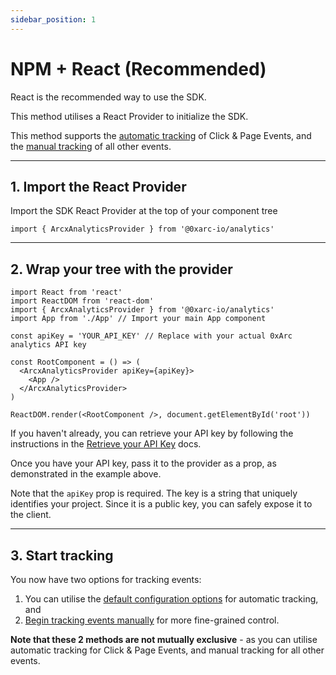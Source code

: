 ```yaml
---
sidebar_position: 1
---
```


# NPM + React (Recommended)

React is the recommended way to use the SDK.

This method utilises a React Provider to initialize the SDK.

This method supports the [automatic tracking](/guides/automatic) of Click & Page Events, and the [manual tracking](/category/5-tracking-events) of all other events.

---

## 1. Import the React Provider

Import the SDK React Provider at the top of your component tree

```tsx
import { ArcxAnalyticsProvider } from '@0xarc-io/analytics'
```

---

## 2. Wrap your tree with the provider

```tsx
import React from 'react'
import ReactDOM from 'react-dom'
import { ArcxAnalyticsProvider } from '@0xarc-io/analytics'
import App from './App' // Import your main App component

const apiKey = 'YOUR_API_KEY' // Replace with your actual 0xArc analytics API key

const RootComponent = () => (
  <ArcxAnalyticsProvider apiKey={apiKey}>
    <App />
  </ArcxAnalyticsProvider>
)

ReactDOM.render(<RootComponent />, document.getElementById('root'))
```

If you haven't already, you can retrieve your API key by following the instructions in the [Retrieve your API Key](/retrieve-api-key) docs.

Once you have your API key, pass it to the provider as a prop, as demonstrated in the example above.

Note that the `apiKey` prop is required. The key is a string that uniquely identifies your project. Since it is a public key, you can safely expose it to the client.

---

## 3. Start tracking

You now have two options for tracking events:

1. You can utilise the [default configuration options](/guides/automatic) for automatic tracking, and
2. [Begin tracking events manually](/category/5-tracking-events) for more fine-grained control.

**Note that these 2 methods are not mutually exclusive** - as you can utilise automatic tracking for Click & Page Events, and manual tracking for all other events.
